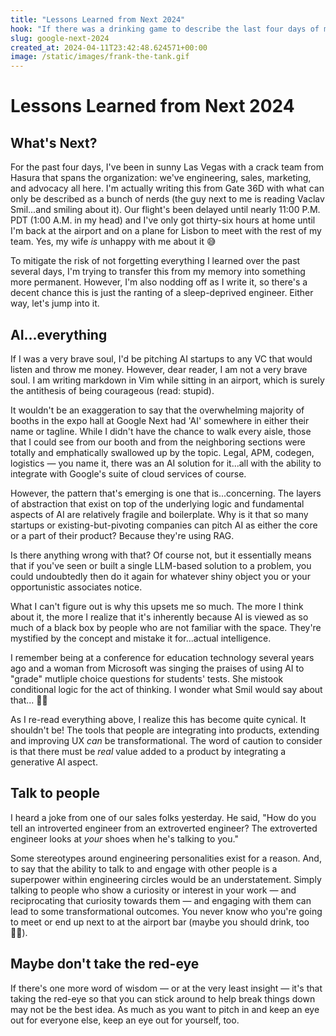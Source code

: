```yaml
---
title: "Lessons Learned from Next 2024"
hook: "If there was a drinking game to describe the last four days of my life, it would be about the number of booths at Google Next that have 'AI' in their title. For real."
slug: google-next-2024
created_at: 2024-04-11T23:42:48.624571+00:00
image: /static/images/frank-the-tank.gif
---
```


# Lessons Learned from Next 2024

## What's Next?

For the past four days, I've been in sunny Las Vegas with a crack team from Hasura that spans the organization: we've engineering, sales, marketing, and advocacy all here. I'm actually writing this from Gate 36D with what can only be described as a bunch of nerds (the guy next to me is reading Vaclav Smil...and smiling about it). Our flight's been delayed until nearly 11:00 P.M. PDT (1:00 A.M. in my head) and I've only got thirty-six hours at home until I'm back at the airport and on a plane for Lisbon to meet with the rest of my team. Yes, my wife _is_ unhappy with me about it 😅

To mitigate the risk of not forgetting everything I learned over the past several days, I'm trying to transfer this from my memory into something more permanent. However, I'm also nodding off as I write it, so there's a decent chance this is just the ranting of a sleep-deprived engineer. Either way, let's jump into it.

## AI...everything

If I was a very brave soul, I'd be pitching AI startups to any VC that would listen and throw me money. However, dear reader, I am not a very brave soul. I am writing markdown in Vim while sitting in an airport, which is surely the antithesis of being courageous (read: stupid).

It wouldn't be an exaggeration to say that the overwhelming majority of booths in the expo hall at Google Next had 'AI' somewhere in either their name or tagline.
While I didn't have the chance to walk every aisle, those that I could see from our booth and from the neighboring sections were totally and emphatically swallowed up by the topic. Legal, APM, codegen, logistics — you name it, there was an AI solution for it...all with the ability to integrate with Google's suite of cloud services of course.

However, the pattern that's emerging is one that is...concerning. The layers of abstraction that exist on top of the underlying logic and fundamental aspects of AI are relatively fragile and boilerplate. Why is it that so many startups or existing-but-pivoting companies can pitch AI as either the core or a part of their product? Because they're using RAG.

Is there anything wrong with that? Of course not, but it essentially means that if you've seen or built a single LLM-based solution to a problem, you could undoubtedly then do it again for whatever shiny object you or your opportunistic associates notice.

What I can't figure out is why this upsets me so much. The more I think about it, the more I realize that it's inherently because AI is viewed as so much of a black box by people who are not familiar with the space. They're mystified by the concept and mistake it for...actual intelligence.

I remember being at a conference for education technology several years ago and a woman from Microsoft was singing the praises of using AI to "grade" mutliple choice questions for students' tests. She mistook conditional logic for the act of thinking. I wonder what Smil would say about that... 🤷‍♂️

As I re-read everything above, I realize this has become quite cynical. It shouldn't be! The tools that people are integrating into products, extending and improving UX _can_ be transformational. The word of caution to consider is that there must be _real_ value added to a product by integrating a generative AI aspect.

## Talk to people

I heard a joke from one of our sales folks yesterday. He said, "How do you tell an introverted engineer from an extroverted engineer? The extroverted engineer looks at _your_ shoes when he's talking to you."

Some stereotypes around engineering personalities exist for a reason. And, to say that the ability to talk to and engage with other people is a superpower within engineering circles would be an understatement. Simply talking to people who show a curiosity or interest in your work — and reciprocating that curiosity towards them — and engaging with them can lead to some transformational outcomes. You never know who you're going to meet or end up next to at the airport bar (maybe you should drink, too 🤷‍♂️).

## Maybe don't take the red-eye

If there's one more word of wisdom — or at the very least insight — it's that taking the red-eye so that you can stick around to help break things down may not be the best idea. As much as you want to pitch in and keep an eye out for everyone else, keep an eye out for yourself, too.
